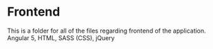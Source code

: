 # Frontend
This is a folder for all of the files regarding frontend of the application.
Angular 5, HTML, SASS (CSS), jQuery

